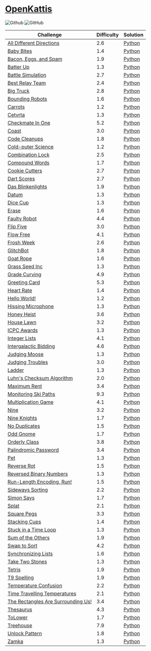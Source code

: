 # [OpenKattis](https://open.kattis.com/)

![Github](https://img.shields.io/badge/languages-python-green.svg?longCache=true&style=for-the-badge)
![GitHub](https://img.shields.io/github/license/mashape/apistatus.svg?style=for-the-badge)

|  Challenge      | Difficulty      | Solution        |
| --------------- | --------------- | --------------- |
[All Different Directions](https://open.kattis.com/problems/alldifferentdirections) | 2.6 | [Python](./Python/alldifferentdirections.py)
[Baby Bites](https://open.kattis.com/problems/babybites) | 1.4 | [Python](./Python/babybites.py)
[Bacon, Eggs, and Spam](https://open.kattis.com/problems/baconeggsandspam) | 1.9 | [Python](./Python/baconeggsandspam.py)
[Batter Up](https://open.kattis.com/problems/batterup) | 1.3 | [Python](./Python/batterup.py)
[Battle Simulation](https://open.kattis.com/problems/battlesimulation) | 2.7 | [Python](./Python/battlesimulation.py)
[Best Relay Team](https://open.kattis.com/problems/bestrelayteam) | 2.4 | [Python](./Python/bestrelayteam.py)
[Big Truck](https://open.kattis.com/problems/bigtruck) | 2.8 | [Python](./Python/bigtruck.py)
[Bounding Robots](https://open.kattis.com/problems/boundingrobots) | 1.6 | [Python](./Python/boundingrobots.py)
[Carrots](https://open.kattis.com/problems/carrots) | 1.2 | [Python](./Python/carrots.py)
[Cetvrta](https://open.kattis.com/problems/cetvrta) | 1.3 | [Python](./Python/cetvrta.py)
[Checkmate In One](https://open.kattis.com/problems/checkmateinone) | 5.2 | [Python](./Python/checkmateinone.py)
[Coast](https://open.kattis.com/problems/coast) | 3.0 | [Python](./Python/coast.py)
[Code Cleanups](https://open.kattis.com/problems/codecleanups) | 1.8 | [Python](./Python/codecleanups.py)
[Cold-puter Science](https://open.kattis.com/problems/cold) | 1.2 | [Python](./Python/cold.py)
[Combination Lock](https://open.kattis.com/contests/akxgwd/problems/combinationlock) | 2.5 | [Python](./Python/combinationlock.py)
[Compound Words](https://open.kattis.com/problems/compoundwords) | 1.7 | [Python](./Python/compoundwords.py)
[Cookie Cutters](https://open.kattis.com/problems/cookiecutter) | 2.7 | [Python](./Python/cookiecutter.py)
[Dart Scores](https://open.kattis.com/problems/dartscores) | 2.7 | [Python](./Python/dartscores.py)
[Das Blinkenlights](https://open.kattis.com/problems/dasblinkenlights) | 1.9 | [Python](./Python/dasblinkenlights.py)
[Datum](https://open.kattis.com/problems/datum) | 1.3 | [Python](./Python/datum.py)
[Dice Cup](https://open.kattis.com/problems/dicecup) | 1.3 | [Python](./Python/dicecup.py)
[Erase](https://open.kattis.com/problems/erase) | 1.6 | [Python](./Python/erase.py)
[Faulty Robot](https://open.kattis.com/problems/faultyrobot) | 4.4 | [Python](./Python/faultyrobot.py)
[Flip Five](https://open.kattis.com/problems/flipfive) | 3.0 | [Python](./Python/flipfive.py)
[Flow Free](https://open.kattis.com/problems/flowfree) | 4.1 | [Python](./Python/flowfree.py)
[Frosh Week](https://open.kattis.com/problems/froshweek2) | 2.6 | [Python](./Python/froshweek2.py)
[GlitchBot](https://open.kattis.com/problems/glitchbot) | 1.8 | [Python](./Python/glitchbot.py)
[Goat Rope](https://open.kattis.com/problems/goatrope) | 1.6 | [Python](./Python/goatrope.py)
[Grass Seed Inc](https://open.kattis.com/problems/grassseed) | 1.3 | [Python](./Python/grassseed.py)
[Grade Curving](https://open.kattis.com/problems/gradecurving) | 4.9 | [Python](./Python/gradecurving.py)
[Greeting Card](https://open.kattis.com/problems/greetingcard) | 5.3 | [Python](./Python/greetingcard.py)
[Heart Rate](https://open.kattis.com/problems/heartrate) | 1.4 | [Python](./Python/heartrate.py)
[Hello World!](https://open.kattis.com/problems/hello) | 1.2 | [Python](./Python/hello.py)
[Hissing Microphone](https://open.kattis.com/problems/hissingmicrophone) | 1.3 | [Python](./Python/hissingmicrophone.py)
[Honey Heist](https://open.kattis.com/problems/honeyheist) | 3.6 | [Python](./Python/honeyheist.py)
[House Lawn](https://open.kattis.com/problems/houselawn) | 3.2 | [Python](./Python/houselawn.py)
[ICPC Awards](https://open.kattis.com/problems/icpcawards) | 1.3 | [Python](./Python/icpcawards.py)
[Integer Lists](https://open.kattis.com/problems/integerlists) | 4.1 | [Python](./Python/integerlists.py)
[Intergalactic Bidding](https://open.kattis.com/problems/intergalacticbidding) | 4.6 | [Python](./Python/intergalacticbidding.py)
[Judging Moose](https://open.kattis.com/problems/judgingmoose) | 1.3 | [Python](./Python/judgingmoose.py)
[Judging Troubles](https://open.kattis.com/problems/judging) | 3.0 | [Python](./Python/judging.py)
[Ladder](https://open.kattis.com/problems/ladder) | 1.3 | [Python](./Python/ladder.py)
[Luhn's Checksum Algorithm](https://open.kattis.com/problems/luhnchecksum) | 2.0 | [Python](./Python/luhnchecksum.py)
[Maximum Rent](https://open.kattis.com/problems/maximumrent) | 3.4 | [Python](./Python/maximumrent.py)
[Monitoring Ski Paths](https://open.kattis.com/problems/monitoringskipaths) | 9.3 | [Python](./Python/monitoringskipaths.py)
[Multiplication Game](https://open.kattis.com/problems/multiplicationgame) | 4.1 | [Python](./Python/multiplicationgame.py)
[Nine](https://open.kattis.com/problems/nine) | 3.2 | [Python](./Python/nine.py)
[Nine Knights](https://open.kattis.com/problems/nineknights) | 1.7 | [Python](./Python/nineknights.py)
[No Duplicates](https://open.kattis.com/problems/nodup) | 1.5 | [Python](./Python/nodup.py)
[Odd Gnome](https://open.kattis.com/problems/oddgnome) | 1.7 | [Python](./Python/oddgnome.py)
[Orderly Class](https://open.kattis.com/problems/orderlyclass) | 3.8 | [Python](./Python/orderlyclass.py)
[Palindromic Password](https://open.kattis.com/problems/palindromicpassword) | 3.4 | [Python](./Python/palindromicpassword.py)
[Pet](https://open.kattis.com/problems/pet) | 1.3 | [Python](./Python/pet.py)
[Reverse Rot](https://open.kattis.com/problems/reverserot) | 1.5 | [Python](./Python/reverserot.py)
[Reversed Binary Numbers](https://open.kattis.com/problems/reversebinary) | 1.3 | [Python](./Python/reversebinary.py)
[Run-Length Encoding, Run!](https://open.kattis.com/problems/runlengthencodingrun) | 1.5 | [Python](./Python/runlengthencodingrun.py)
[Sideways Sorting](https://open.kattis.com/problems/sidewayssorting) | 2.2 | [Python](./Python/sidewayssorting.py)
[Simon Says](https://open.kattis.com/problems/simonsays) | 1.7 | [Python](./Python/simonsays.py)
[Splat](https://open.kattis.com/problems/splat) | 2.1 | [Python](./Python/splat.py)
[Square Pegs](https://open.kattis.com/problems/squarepegs) | 3.3 | [Python](./Python/squarepegs.py)
[Stacking Cups](https://open.kattis.com/problems/cups) | 1.4 | [Python](./Python/cups.py)
[Stuck in a Time Loop](https://open.kattis.com/problems/timeloop) | 1.3 | [Python](./Python/timeloop.py)
[Sum of the Others](https://open.kattis.com/problems/sumoftheothers) | 1.9 | [Python](./Python/sumoftheothers.py)
[Swap to Sort](https://open.kattis.com/problems/swaptosort) | 4.2 | [Python](./Python/swaptosort.py)
[Synchronizing Lists](https://open.kattis.com/problems/synchronizinglists) | 1.6 | [Python](./Python/synchronizinglists.py)
[Take Two Stones](https://open.kattis.com/problems/twostones) | 1.3 | [Python](./Python/twostones.py)
[Tetris](https://open.kattis.com/problems/tetris) | 1.9 | [Python](./Python/tetris.py)
[T9 Spelling](https://open.kattis.com/problems/t9spelling) | 1.9 | [Python](./Python/t9spelling.py)
[Temperature Confusion](https://open.kattis.com/problems/temperatureconfusion) | 2.2 | [Python](./Python/temperatureconfusion.py)
[Time Travelling Temperatures](https://open.kattis.com/problems/temperature) | 2.1 | [Python](./Python/temperature.py)
[The Rectangles Are Surrounding Us!](https://open.kattis.com/problems/rectanglesurrounding) | 3.4 | [Python](./Python/rectanglesurrounding.py)
[Thesaurus](https://open.kattis.com/problems/thesaurus) | 4.3 | [Python](./Python/thesaurus.py)
[ToLower](https://open.kattis.com/problems/tolower) | 1.7 | [Python](./Python/tolower.py)
[Treehouse](https://open.kattis.com/problems/treehouses) | 7.9 | [Python](./Python/treehouse.py)
[Unlock Pattern](https://open.kattis.com/problems/unlockpattern) | 1.8 | [Python](./Python/unlockpattern.py)
[Zamka](https://open.kattis.com/problems/zamka) | 1.3 | [Python](./Python/zamka.py)
